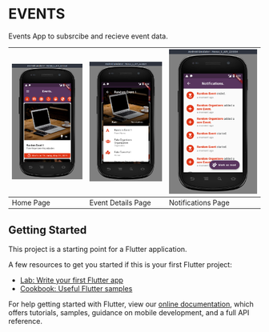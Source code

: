 # EVENTS

Events App to subsrcibe and recieve event data.

| ![Screenshot 1](readme/screenshot_0.png) | ![Screenshot 2](readme/screenshot_1.png) | ![Screenshot 3](readme/screenshot_2.png) |
| ---------------------------------------- | ---------------------------------------- | ---------------------------------------- |
| Home Page                                | Event Details Page                       | Notifications Page                       |



## Getting Started

This project is a starting point for a Flutter application.

A few resources to get you started if this is your first Flutter project:

- [Lab: Write your first Flutter app](https://flutter.io/docs/get-started/codelab)
- [Cookbook: Useful Flutter samples](https://flutter.io/docs/cookbook)

For help getting started with Flutter, view our 
[online documentation](https://flutter.io/docs), which offers tutorials, 
samples, guidance on mobile development, and a full API reference.

